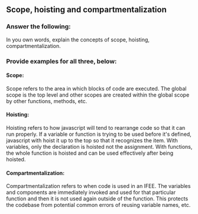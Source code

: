 ## Scope, hoisting and compartmentalization

### Answer the following:
In you own words, explain the concepts of scope, hoisting, compartmentalization.


### Provide examples for all three, below:

#### Scope:
Scope refers to the area in which blocks of code are executed.  The global scope is the top level and other scopes are created within the global scope by other functions, methods, etc.

#### Hoisting:

Hoisting refers to how javascript will tend to rearrange code so that it can run properly.  If a variable or function is trying to be used before it's defined, javascript with hoist it up to the top so that it recognizes the item.  With variables, only the declaration is hoisted not the assignment.  With functions, the whole function is hoisted and can be used effectively after being hoisted.

#### Compartmentalization:

Compartmentalization refers to when code is used in an IFEE.  The variables and components are immediately invoked and used for that particular function and then it is not used again outside of the function.  This protects the codebase from potential common errors of reusing variable names, etc.
